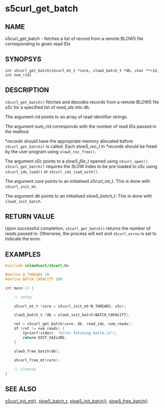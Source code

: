 # s5curl_get_batch

## NAME
s5curl_get_batch - fetches a list of record from a remote BLOW5 file corresponding to given read IDs

## SYNOPSYS
`int s5curl_get_batch(s5curl_mt_t *core, slow5_batch_t *db, char **rid, int num_rid)`

## DESCRIPTION
`s5curl_get_batch()` fetches and decodes records from a remote BLOW5 file *s5c* for a specified list of *read_id*s into *db*.

The argument *rid* points to an array of read identifier strings.

The argument *num_rid* corresponds with the number of read IDs passed in the method.

**records* should have the appropriate memory allocated before `s5curl_get_batch()` is called. Each *slow5_rec_t* in **records* should be freed by the user program using `slow5_rec_free()`.

The argument *s5c* points to a *slow5_file_t* opened using `s5curl_open()`. `s5curl_get_batch()` requires the SLOW index to be pre-loaded to *s5c* using `s5curl_idx_load()` or `s5curl_idx_load_with()`.

The argument *core* points to an initialised *s5curl_mt_t*. This is done with `s5curl_init_mt`.

The argument *db* points to an initialised *slow5_batch_t*. This is done with `slow5_init_batch`.

## RETURN VALUE
Upon successful completion, `s5curl_get_batch()` returns the number of reads passed in. Otherwise, the process will exit and `s5curl_errno` is set to indicate the error.

## EXAMPLES
```c
#include <slow5curl/s5curl.h>

#define N_THREADS 10
#define BATCH_CAPACITY 100

int main () {

    // setup
    
    s5curl_mt_t *core = s5curl_init_mt(N_THREADS, s5c);

    slow5_batch_t *db = slow5_init_batch(BATCH_CAPACITY);

    ret = s5curl_get_batch(core, db, read_ids, num_reads);
    if (ret != num_reads) {
        fprintf(stderr, "Error fetching batch.\n");
        return EXIT_FAILURE;
    }

    slow5_free_batch(db);
    
    s5curl_free_mt(core);

    // cleanup
}
```

## SEE ALSO
[s5curl_init_mt()](s5curl_init_mt.md), [slow5_batch_t](https://hasindu2008.github.io/slow5lib/slow5_api/slow5_mt_api.html), [slow5_init_batch()](https://hasindu2008.github.io/slow5lib/slow5_api/mt_api/slow5_init_batch.html), [slow5_free_batch()](https://hasindu2008.github.io/slow5lib/slow5_api/mt_api/slow5_free_batch.html)
